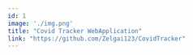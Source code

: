 ```yaml
---
id: 1
image: './img.png'
title: "Covid Tracker WebApplication"
link: "https://github.com/Zelgai123/CovidTracker"
---
```

